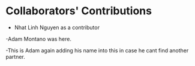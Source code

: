 # Collaborators' Contributions
- Nhat Linh Nguyen as a contributor


-Adam Montano was here. 

-This is Adam again adding his name into this in case he cant find another partner. 
